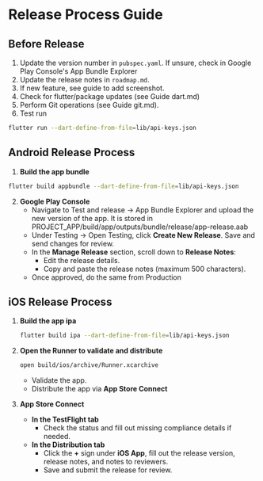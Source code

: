 # Release Process Guide

## Before Release

1. Update the version number in `pubspec.yaml`. If unsure, check in Google Play Console's App Bundle Explorer
2. Update the release notes in `roadmap.md`.
5. If new feature, see guide to add screenshot.
6. Check for flutter/package updates (see Guide dart.md)
7. Perform Git operations (see Guide git.md).
8. Test run
```zsh
flutter run --dart-define-from-file=lib/api-keys.json
```


## Android Release Process

1. **Build the app bundle**
```zsh
flutter build appbundle --dart-define-from-file=lib/api-keys.json
```

2. **Google Play Console**
    - Navigate to Test and release -> App Bundle Explorer and upload the new version of the app. It is stored in PROJECT_APP/build/app/outputs/bundle/release/app-release.aab
    - Under Testing -> Open Testing, click **Create New Release**. Save and send changes for review.
    - In the **Manage Release** section, scroll down to **Release Notes**:
        - Edit the release details.
        - Copy and paste the release notes (maximum 500 characters).
    - Once approved, do the same from Production

## iOS Release Process


1. **Build the app ipa**
    ```zsh
    flutter build ipa --dart-define-from-file=lib/api-keys.json
    ```

2. **Open the Runner to validate and distribute**
    ```zsh
    open build/ios/archive/Runner.xcarchive
    ```

    - Validate the app.
    - Distribute the app via **App Store Connect**

3. **App Store Connect**
    - **In the TestFlight tab**
        - Check the status and fill out missing compliance details if needed.
    - **In the Distribution tab**
        - Click the **+** sign under **iOS App**, fill out the release version, release notes, and notes to reviewers.
        - Save and submit the release for review.
